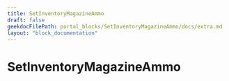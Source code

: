 ```yaml
---
title: SetInventoryMagazineAmmo
draft: false
geekdocFilePath: portal_blocks/SetInventoryMagazineAmmo/docs/extra.md
layout: "block_documentation"
---
```

# SetInventoryMagazineAmmo